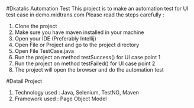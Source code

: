 #Dkatalis Automation Test
This project is to make an automation test for UI test case in demo.midtrans.com
Please read the steps carefully :
1. Clone the project
2. Make sure you have maven installed in your machine
3. Open your IDE (Preferably Intellij)
4. Open File or Project and go to the project directory
5. Open File TestCase.java
6. Run the project on method testSuccess() for UI case point 1
7. Run the project on method testFailed() for UI case point 2
8. The project will open the browser and do the automation test

#Detail Project
1. Technology used : Java, Selenium, TestNG, Maven
2. Framework used : Page Object Model